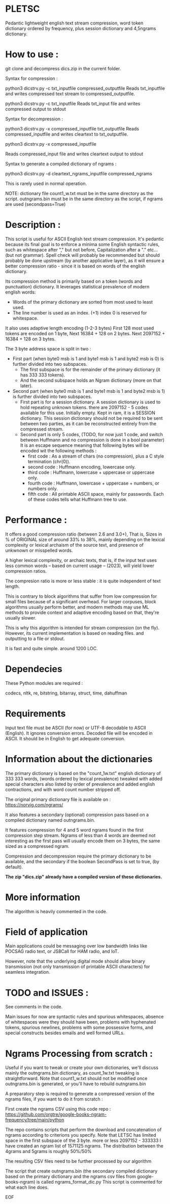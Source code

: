 # PLETSC
Pedantic lightweight english text stream compression, word token dictionary ordered by frequency, plus session dictionary and 4,5ngrams dictionary.

# How to use :

git clone and
decompress dics.zip in the current folder.

Syntax for compression :

python3 dicstrv.py -c txt_inputfile compressed_outputfile
Reads txt_inputfile and writes compressed text stream to compressed_outputfile.

python3 dicstrv.py -c txt_inputfile
Reads txt_input file and writes compressed output to stdout

Syntax for decompression :

python3 dicstrv.py -x compressed_inputfile txt_outputfile
Reads compressed_inputfile and writes cleartext to txt_outputfile.

python3 dicstrv.py -x compressed_inputfile

Reads compressed_input file and writes cleartext output to stdout

Syntax to generate a compiled dictionary of ngrams :

python3 dicstrv.py -d cleartext_ngrams_inputfile compressed_ngrams

This is rarely used in normal operation.

NOTE: dictionary file count1_w.txt must be in the same directory as the script.
outngrams.bin must be in the same directory as the script, if ngrams are used (secondpass=True)

# Description :

This script is useful for ASCII English text stream compression.
It's pedantic because its final goal is to enforce a minima some English syntactic rules, such as whitespace after "," but not before, Capitalization after a "." etc... (but not grammar).
Spell check will probably be recommended but should probably be done upstream (by another applicative layer),
as it will ensure a better compression ratio - since it is based on words of the english dictionary.

Its compression method is primarily based on a token (words and punctuation) dictionary.
It leverages statistical prevalence of modern english words:

- Words of the primary dictionary are sorted from most used to least used.
- The line number is used as an index. (+1) index 0 is reserved for whitespace.

It also uses adaptive length encoding (1-2-3 bytes)
First 128 most used tokens are encoded on 1 byte,
Next 16384 + 128 on 2 bytes.
Next 2097152 + 16384 + 128 on 3 bytes.

The 3 byte address space is split in two :
- First part (when byte0 msb is 1 and byte1 msb is 1 and byte2 msb is 0) is further divided into two subspaces. 
  - The first subspace is for the remainder of the primary dictionary (it has 333 333 tokens).
  - And the second subspace holds an Ngram dictionary (more on that later).
- Second part (when byte0 msb is 1 and byte1 msb is 1 and byte2 msb is 1) is further divided into two subspaces.
  - First part is for a session dictionary. A session dictionary is used to hold repeating unknown tokens. there are 2097152 - 5
  codes available for this use. Initially empty. Kept in ram, it is a SESSION dictionary. This session dictionary should not
  be required to be sent between two parties, as it can be reconstructed entirely from the compressed stream.
  - Second part is only 5 codes, (TODO, for now just 1 code, and switch between Huffmann and no compression is done in a bool parameter) It is an escape sequence meaning that following bytes will be encoded wit the following methods :
    - first code : As a stream of chars (no compression), plus a C style termination (chr(0)).
    - second code : Huffmann encoding, lowercase only.
    - third code : Huffmann, lowercase + uppercase or uppercase only.
    - fourth code : Huffmann, lowercase + uppercase + numbers, or numbers only.
    - fifth code : All printable ASCII space, mainly for passwords.
    Each of these codes tells what Huffmann tree to use.


# Performance :

It offers a good compression ratio (between 2.6 and 3.0+), That is, Sizes in % of ORIGINAL size of around 33% to 38%, mainly depending on the lexical complexity or lexical archaism of the source text, and presence of unkwnown or misspelled words.

A higher lexical complexity, or archaic texts, that is, if the input text uses less common words – based on current usage – (2023), will yield lower compression ratios.

The compresion ratio is more or less stable : it is quite independent of text length.

This is contrary to block algorithms that suffer from low compression for small files because of a significant overhead.
For larger corpuses, block algorithms usually perform better, and modern methods may use ML methods to provide context and adaptive
encoding based on that, they're usually slower.

This is why this algorithm is intended for stream compression (on the fly). However, its current implementation is based on reading files. and outputting to a file or stdout.

It is fast and quite simple. around 1200 LOC.

# Dependecies 

These Python modules are required :

codecs, nltk, re, bitstring, bitarray, struct, time, dahuffman

# Requirements

Input text file must be ASCII (for now) or UTF-8 decodable to ASCII (English). It ignores conversion errors.
Decoded file will be encoded in ASCII.
It should be in English to get adequate conversion.

# Information about the dictionaries

The primary dictionary is based on the "count_1w.txt" english dictionary of 333 333 words, (words ordered by lexical prevalence) tweaked with added special characters also listed by order of prevalence and added english contractions, and with word count number stripped off.

The original primary dictionary file is available on : https://norvig.com/ngrams/

It also features a secondary (optional) compression pass based on a compiled dictionary named outngrams.bin.

It features compression for 4 and 5 word ngrams found in the first compression step stream.
Ngrams of less than 4 words are deemed not interesting as the first pass will usually encode them on 3 bytes, the same sized as a compressed ngram.

Compression and decompression require the primary dictionary to be available, and the secondary if the boolean SecondPass is set to true, (by default).

**The zip "dics.zip" already have a compiled version of these dictionaries.**

# More information

The algorithm is heavily commented in the code.

# Field of application

Main applications could be messaging over low bandwidth links like POCSAG radio text, or JS8Call for HAM radio, and IoT.

However, note that the underlying digital mode should allow binary transmission (not only transmission of printable ASCII characters) for seamless integration.

# TODO and ISSUES :

See comments in the code.

Main issues for now are syntactic rules and spurious whitespaces, absence of whitespaces were they should have been,
problems with hyphenated tokens, spurious newlines, problems with some possessive forms, and special constructs
besides emails and well formed URLs.

# Ngrams Processing from scratch :

Useful if you want to tweak or create your own dictionaries, we'll discuss mainly the outngrams.bin dictionary,
as count_1w.txt tweaking is straightforward.
Note that count1_w.txt should not be modified once outngrams.bin is generated, or you'll have to rebuild outngrams.bin

A preparatory step is required to generate a compressed version of the ngrams files, if you want to do it from scratch :

First create the ngrams CSV using this code repo :
https://github.com/orgtre/google-books-ngram-frequency/tree/main/python

The repo contains scripts that perform the download and concatenation of ngrams according to criterions you specify.
Note that LETSC has limited space in the first subspace of the 3 byte. more or less 2097152 - 333333
I have created an ngram list of 1571125 ngrams. The distribution between the 4grams and 5grams is roughly 50%/50%

The resulting CSV files need to be further processed by our algorithm

The script that create outngrams.bin (the secondary compiled dictionary based on the primary dictionary and the ngrams csv files from google-books-ngram) is called ngrams_format_dic.py
This script is commented for what each line does.

EOF
